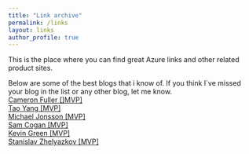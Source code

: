 ```yaml
---
title: "Link archive"
permalink: /links
layout: links
author_profile: true
---
```


This is the place where you can find great Azure links and other related product sites.

Below are some of the best blogs that i know of. If you think I´ve missed your blog in the list or any other blog, let me know.  
[Cameron Fuller \[\]MVP\]](http://blogs.catapultsystems.com/cfuller/default.aspx "Cameron Fuller´s blog")  
[Tao Yang \[MVP\]](http://blog.tyang.org/ "Tao Yang´s blog")  
[Michael Jonsson \[MVP\]](http://azurefabric.com/ "Michael Jonsson´s blog")  
[Sam Cogan \[MVP\]](http://samcogan.com/ "Sam Cogan´s blog")  
[Kevin Green \[MVP\]](http://kevingreeneitblog.blogspot.se/ "Kevin Green´s blog")  
[Stanislav Zhelyazkov \[MVP\]](https://cloudadministrator.net/ "Stanislav Zhelyazkov´s blog")